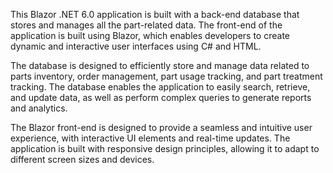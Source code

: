 This Blazor .NET 6.0 application is built with a back-end database that stores and manages all the part-related data. The front-end of the application is built using Blazor, which enables developers to create dynamic and interactive user interfaces using C# and HTML.

The database is designed to efficiently store and manage data related to parts inventory, order management, part usage tracking, and part treatment tracking. The database enables the application to easily search, retrieve, and update data, as well as perform complex queries to generate reports and analytics.

The Blazor front-end is designed to provide a seamless and intuitive user experience, with interactive UI elements and real-time updates. The application is built with responsive design principles, allowing it to adapt to different screen sizes and devices.
